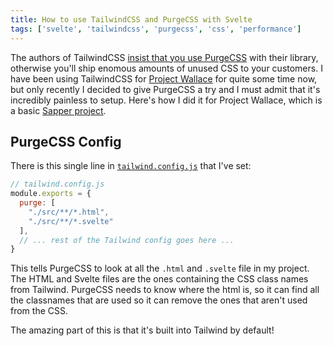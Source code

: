 ```yaml
---
title: How to use TailwindCSS and PurgeCSS with Svelte
tags: ['svelte', 'tailwindcss', 'purgecss', 'css', 'performance']
---
```


The authors of TailwindCSS [insist that you use PurgeCSS](https://tailwindcss.com/docs/controlling-file-size) with their library, otherwise you'll ship enomous amounts of unused CSS to your customers. I have been using TailwindCSS for [Project Wallace](https://www.projectwallace.com) for quite some time now, but only recently I decided to give PurgeCSS a try and I must admit that it's incredibly painless to setup. Here's how I did it for Project Wallace, which is a basic [Sapper project](https://sapper.svelte.dev/).

## PurgeCSS Config

There is this single line in [`tailwind.config.js`](https://github.com/projectwallace/content/blob/4b6505a689b330ba5216bef7536e3d77d2591264/tailwind.config.js#L2) that I've set:

```js
// tailwind.config.js
module.exports = {
  purge: [
    "./src/**/*.html",
    "./src/**/*.svelte"
  ],
  // ... rest of the Tailwind config goes here ...
}
```

This tells PurgeCSS to look at all the `.html` and `.svelte` file in my project. The HTML and Svelte files are the ones containing the CSS class names from Tailwind. PurgeCSS needs to know where the html is, so it can find all the classnames that are used so it can remove the ones that aren't used from the CSS.

The amazing part of this is that it's built into Tailwind by default!
